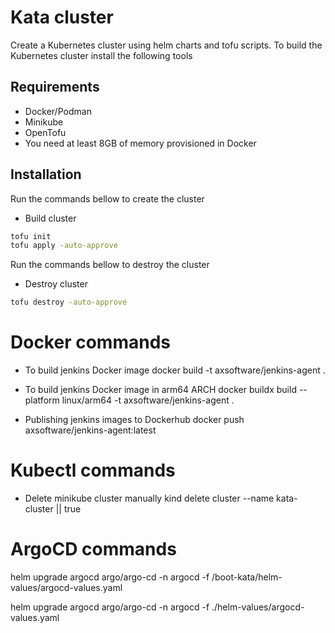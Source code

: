 

# Kata cluster

Create a Kubernetes cluster using helm charts and tofu scripts. To build the Kubernetes cluster install the following tools

## Requirements
- Docker/Podman
- Minikube
- OpenTofu
- You need at least 8GB of memory provisioned in Docker


## Installation 

Run the commands bellow to create the cluster

- Build cluster
```bash
tofu init
tofu apply -auto-approve
```

Run the commands bellow to destroy the cluster

- Destroy cluster
```bash
tofu destroy -auto-approve
```

# Docker commands

- To build jenkins Docker image
docker build -t axsoftware/jenkins-agent .

- To build jenkins Docker image in arm64 ARCH
docker buildx build --platform linux/arm64 -t axsoftware/jenkins-agent .

- Publishing jenkins images to Dockerhub
docker push axsoftware/jenkins-agent:latest

# Kubectl commands

- Delete minikube cluster manually
kind delete cluster --name kata-cluster || true


# ArgoCD commands 

helm upgrade  argocd argo/argo-cd -n argocd -f /boot-kata/helm-values/argocd-values.yaml

helm upgrade  argocd argo/argo-cd -n argocd -f ./helm-values/argocd-values.yaml
